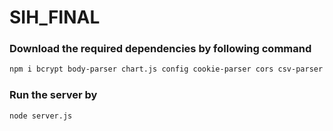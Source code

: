 # SIH_FINAL

### Download the required dependencies by following command
```bash
npm i bcrypt body-parser chart.js config cookie-parser cors csv-parser debug express mongoose
```

### Run the server by 
```bash
node server.js
```

